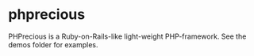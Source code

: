 phprecious
==========

PHPrecious is a Ruby-on-Rails-like light-weight PHP-framework. See the demos folder for examples.
